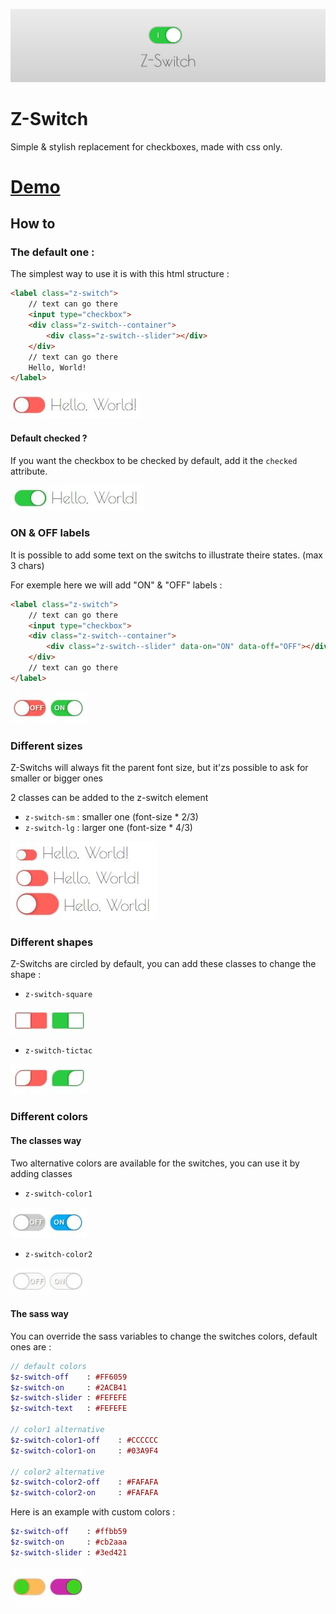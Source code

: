 ![banner](img/banner.png)

# Z-Switch
Simple & stylish replacement for checkboxes, made with css only.

# [Demo](http://blog.caradeuc.info/z-switch)


## How to

### The default one : 

The simplest way to use it is with this html structure :

```html
<label class="z-switch">
    // text can go there
    <input type="checkbox">
    <div class="z-switch--container">
        <div class="z-switch--slider"></div>
    </div>
    // text can go there
    Hello, World!
</label>
```

![screenshot1](img/screenshot1.jpg)

#### Default checked ? 

If you want the checkbox to be checked by default, add it the `checked` attribute.

![screenshot1bis](img/screenshot1bis.jpg)

### ON & OFF labels

It is possible to add some text on the switchs to illustrate theire states. (max 3 chars)

For exemple here we will add "ON" & "OFF" labels : 

```html
<label class="z-switch">
    // text can go there
    <input type="checkbox">
    <div class="z-switch--container">
        <div class="z-switch--slider" data-on="ON" data-off="OFF"></div>
    </div>
    // text can go there
</label>
```

![screenshot3](img/screenshot3.jpg)

### Different sizes

Z-Switchs will always fit the parent font size, but it'zs possible to ask for smaller or bigger ones

2 classes can be added to the z-switch element 

* `z-switch-sm` : smaller one (font-size * 2/3)
* `z-switch-lg` : larger one (font-size * 4/3)

![screenshot2](img/screenshot2.jpg)

### Different shapes

Z-Switchs are circled by default, you can add these classes to change the shape :

* `z-switch-square`

![screenshotSquare](img/screenshotSquare.jpg)

* `z-switch-tictac`

![screenshotTictac](img/screenshotTictac.jpg)



### Different colors


#### The classes way

Two alternative colors are available for the switches, you can use it by adding classes 

* `z-switch-color1`

![screenshot4](img/screenshot4.jpg)


* `z-switch-color2`

![screenshot4bis](img/screenshot4bis.jpg)

#### The sass way

You can override the sass variables to change the switches colors, default ones are : 

```sass
// default colors
$z-switch-off    : #FF6059
$z-switch-on     : #2ACB41
$z-switch-slider : #FEFEFE
$z-switch-text   : #FEFEFE

// color1 alternative
$z-switch-color1-off    : #CCCCCC
$z-switch-color1-on     : #03A9F4

// color2 alternative
$z-switch-color2-off    : #FAFAFA
$z-switch-color2-on     : #FAFAFA
```
Here is an example with custom colors :

```sass
$z-switch-off    : #ffbb59
$z-switch-on     : #cb2aaa
$z-switch-slider : #3ed421
```

![screenshot5](img/screenshot5.jpg)

